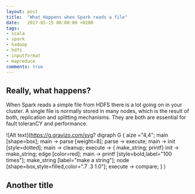 ```yaml
---
layout: post
title:  "What Happens when Spark reads a file"
date:   2017-05-15 00:00:00 +0200
tags:
- scala 
- spark
- hadoop
- hdfs
- inputformat
- mapreduce
comments: true
---
```

## Really, what happens?
 
When Spark reads a simple file from HDFS there is a lot going on in your cluster.
A single file is normally stored in many nodes, which is the result of both, replication and splitting mechanisms.
They are both are essential for fault toleranCY and performance.





![Alt text](https://g.gravizo.com/svg?
  digraph G {
    aize ="4,4";
    main [shape=box];
    main -> parse [weight=8];
    parse -> execute;
    main -> init [style=dotted];
    main -> cleanup;
    execute -> { make_string; printf}
    init -> make_string;
    edge [color=red];
    main -> printf [style=bold,label="100 times"];
    make_string [label="make a string"];
    node [shape=box,style=filled,color=".7 .3 1.0"];
    execute -> compare;
  }
)

<!--more-->

## Another title



